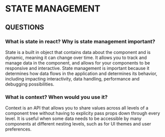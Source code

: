 # STATE MANAGEMENT
## QUESTIONS
### What is state in react? Why is state management important?
State is a built in object that contains data about the component and is dynamic, meaning it can change over time. It allows you to track and manage data in the component, and allows for your components to be responsive and interactive. State management is important because it determines how data flows in the application and determines its behavior, including impacting interactivity, data handling, performance and debugging possibilities.

### What is context? When would you use it?
Context is an API that allows you to share values across all levels of a component tree without having to explicity pass props down through every level. It is useful when some data needs to be accessible by many components at different nesting levels, such as for UI themes and user preferences. 
